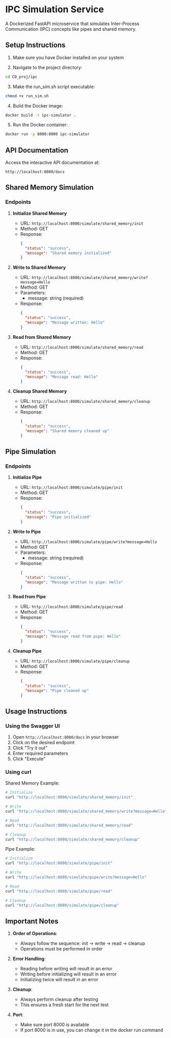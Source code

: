 # IPC Simulation Service

A Dockerized FastAPI microservice that simulates Inter-Process Communication (IPC) concepts like pipes and shared memory.

## Setup Instructions

1. Make sure you have Docker installed on your system

2. Navigate to the project directory:
```bash
cd CD_proj/ipc
```

3. Make the run_sim.sh script executable:
```bash
chmod +x run_sim.sh
```

4. Build the Docker image:
```bash
docker build -t ipc-simulator .
```

5. Run the Docker container:
```bash
docker run -p 8000:8000 ipc-simulator
```

## API Documentation

Access the interactive API documentation at:
```
http://localhost:8000/docs
```

## Shared Memory Simulation

### Endpoints

1. **Initialize Shared Memory**
   - URL: `http://localhost:8000/simulate/shared_memory/init`
   - Method: GET
   - Response:
     ```json
     {
       "status": "success",
       "message": "Shared memory initialized"
     }
     ```

2. **Write to Shared Memory**
   - URL: `http://localhost:8000/simulate/shared_memory/write?message=Hello`
   - Method: GET
   - Parameters:
     - message: string (required)
   - Response:
     ```json
     {
       "status": "success",
       "message": "Message written: Hello"
     }
     ```

3. **Read from Shared Memory**
   - URL: `http://localhost:8000/simulate/shared_memory/read`
   - Method: GET
   - Response:
     ```json
     {
       "status": "success",
       "message": "Message read: Hello"
     }
     ```

4. **Cleanup Shared Memory**
   - URL: `http://localhost:8000/simulate/shared_memory/cleanup`
   - Method: GET
   - Response:
     ```json
     {
       "status": "success",
       "message": "Shared memory cleaned up"
     }
     ```

## Pipe Simulation

### Endpoints

1. **Initialize Pipe**
   - URL: `http://localhost:8000/simulate/pipe/init`
   - Method: GET
   - Response:
     ```json
     {
       "status": "success",
       "message": "Pipe initialized"
     }
     ```

2. **Write to Pipe**
   - URL: `http://localhost:8000/simulate/pipe/write?message=Hello`
   - Method: GET
   - Parameters:
     - message: string (required)
   - Response:
     ```json
     {
       "status": "success",
       "message": "Message written to pipe: Hello"
     }
     ```

3. **Read from Pipe**
   - URL: `http://localhost:8000/simulate/pipe/read`
   - Method: GET
   - Response:
     ```json
     {
       "status": "success",
       "message": "Message read from pipe: Hello"
     }
     ```

4. **Cleanup Pipe**
   - URL: `http://localhost:8000/simulate/pipe/cleanup`
   - Method: GET
   - Response:
     ```json
     {
       "status": "success",
       "message": "Pipe cleaned up"
     }
     ```

## Usage Instructions

### Using the Swagger UI

1. Open `http://localhost:8000/docs` in your browser
2. Click on the desired endpoint
3. Click "Try it out"
4. Enter required parameters
5. Click "Execute"

### Using curl

Shared Memory Example:
```bash
# Initialize
curl "http://localhost:8000/simulate/shared_memory/init"

# Write
curl "http://localhost:8000/simulate/shared_memory/write?message=Hello"

# Read
curl "http://localhost:8000/simulate/shared_memory/read"

# Cleanup
curl "http://localhost:8000/simulate/shared_memory/cleanup"
```

Pipe Example:
```bash
# Initialize
curl "http://localhost:8000/simulate/pipe/init"

# Write
curl "http://localhost:8000/simulate/pipe/write?message=Hello"

# Read
curl "http://localhost:8000/simulate/pipe/read"

# Cleanup
curl "http://localhost:8000/simulate/pipe/cleanup"
```

## Important Notes

1. **Order of Operations**:
   - Always follow the sequence: init → write → read → cleanup
   - Operations must be performed in order

2. **Error Handling**:
   - Reading before writing will result in an error
   - Writing before initializing will result in an error
   - Initializing twice will result in an error

3. **Cleanup**:
   - Always perform cleanup after testing
   - This ensures a fresh start for the next test

4. **Port**:
   - Make sure port 8000 is available
   - If port 8000 is in use, you can change it in the docker run command
